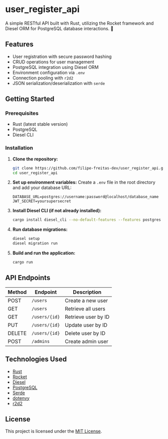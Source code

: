 # user_register_api
A simple RESTful API built with Rust, utilizing the Rocket framework and Diesel ORM for PostgreSQL database interactions. 🦀

## Features

- User registration with secure password hashing
- CRUD operations for user management
- PostgreSQL integration using Diesel ORM
- Environment configuration via `.env`
- Connection pooling with `r2d2`
- JSON serialization/deserialization with `serde`

## Getting Started

### Prerequisites

- Rust (latest stable version)
- PostgreSQL
- Diesel CLI

### Installation

1. **Clone the repository:**
   ```bash
   git clone https://github.com/filipe-freitas-dev/user_register_api.git
   cd user_register_api
   ```

2. **Set up environment variables:**
   Create a `.env` file in the root directory and add your database URL:
   ```env
   DATABASE_URL=postgres://username:password@localhost/database_name
   JWT_SECRET=yoursupersecret
   ```

3. **Install Diesel CLI (if not already installed):**
   ```bash
   cargo install diesel_cli --no-default-features --features postgres
   ```

4. **Run database migrations:**
   ```bash
   diesel setup
   diesel migration run
   ```

5. **Build and run the application:**
   ```bash
   cargo run
   ```

## API Endpoints

| Method | Endpoint       | Description                |
|--------|----------------|----------------------------|
| POST   | `/users`       | Create a new user          |
| GET    | `/users`       | Retrieve all users         |
| GET    | `/users/{id}`  | Retrieve user by ID        |
| PUT    | `/users/{id}`  | Update user by ID          |
| DELETE | `/users/{id}`  | Delete user by ID          |
| POST   | `/admins`      | Create admin user          |


## Technologies Used

- [Rust](https://www.rust-lang.org/)
- [Rocket](https://rocket.rs/)
- [Diesel](https://diesel.rs/)
- [PostgreSQL](https://www.postgresql.org/)
- [Serde](https://serde.rs/)
- [dotenvy](https://crates.io/crates/dotenvy)
- [r2d2](https://crates.io/crates/r2d2)

## License

This project is licensed under the [MIT License](LICENSE).
